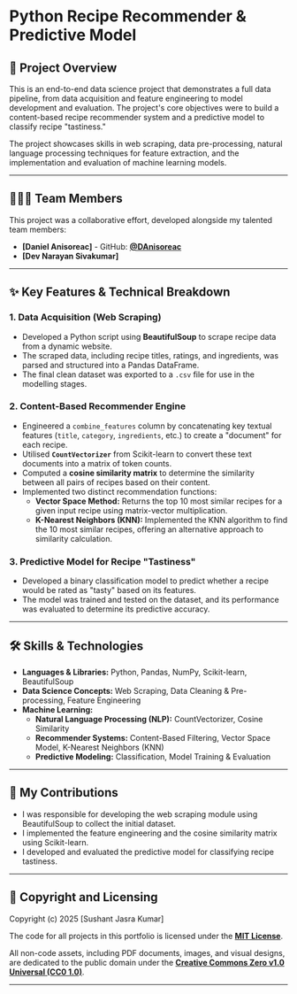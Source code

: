 # Python Recipe Recommender & Predictive Model

## 📖 Project Overview

This is an end-to-end data science project that demonstrates a full data pipeline, from data acquisition and feature engineering to model development and evaluation. The project's core objectives were to build a content-based recipe recommender system and a predictive model to classify recipe "tastiness."

The project showcases skills in web scraping, data pre-processing, natural language processing techniques for feature extraction, and the implementation and evaluation of machine learning models.

---

## 🧑‍🤝‍🧑 Team Members

This project was a collaborative effort, developed alongside my talented team members:

* **[Daniel Anisoreac]** - GitHub: **[@DAnisoreac](https://github.com/DAnisoreac)**
* **[Dev Narayan Sivakumar]**

---

## ✨ Key Features & Technical Breakdown

### 1. Data Acquisition (Web Scraping)
* Developed a Python script using **BeautifulSoup** to scrape recipe data from a dynamic website.
* The scraped data, including recipe titles, ratings, and ingredients, was parsed and structured into a Pandas DataFrame.
* The final clean dataset was exported to a `.csv` file for use in the modelling stages.

### 2. Content-Based Recommender Engine
* Engineered a `combine_features` column by concatenating key textual features (`title`, `category`, `ingredients`, etc.) to create a "document" for each recipe.
* Utilised **`CountVectorizer`** from Scikit-learn to convert these text documents into a matrix of token counts.
* Computed a **cosine similarity matrix** to determine the similarity between all pairs of recipes based on their content.
* Implemented two distinct recommendation functions:
    * **Vector Space Method:** Returns the top 10 most similar recipes for a given input recipe using matrix-vector multiplication.
    * **K-Nearest Neighbors (KNN):** Implemented the KNN algorithm to find the 10 most similar recipes, offering an alternative approach to similarity calculation.

### 3. Predictive Model for Recipe "Tastiness"
* Developed a binary classification model to predict whether a recipe would be rated as "tasty" based on its features.
* The model was trained and tested on the dataset, and its performance was evaluated to determine its predictive accuracy.

---

## 🛠️ Skills & Technologies

* **Languages & Libraries:** Python, Pandas, NumPy, Scikit-learn, BeautifulSoup
* **Data Science Concepts:** Web Scraping, Data Cleaning & Pre-processing, Feature Engineering
* **Machine Learning:**
    * **Natural Language Processing (NLP):** CountVectorizer, Cosine Similarity
    * **Recommender Systems:** Content-Based Filtering, Vector Space Model, K-Nearest Neighbors (KNN)
    * **Predictive Modeling:** Classification, Model Training & Evaluation

---

## 🤝 My Contributions

* I was responsible for developing the web scraping module using BeautifulSoup to collect the initial dataset.
* I implemented the feature engineering and the cosine similarity matrix using Scikit-learn.
* I developed and evaluated the predictive model for classifying recipe tastiness.

---

## 📄 Copyright and Licensing
Copyright (c) 2025 [Sushant Jasra Kumar]

The code for all projects in this portfolio is licensed under the **[MIT License](https://github.com/sushant1203/sushant1203/blob/main/LICENSE)**.

All non-code assets, including PDF documents, images, and visual designs, are dedicated to the public domain under the **[Creative Commons Zero v1.0 Universal (CC0 1.0)](https://github.com/sushant1203/sushant1203/blob/main/LICENSE2)**.

---
